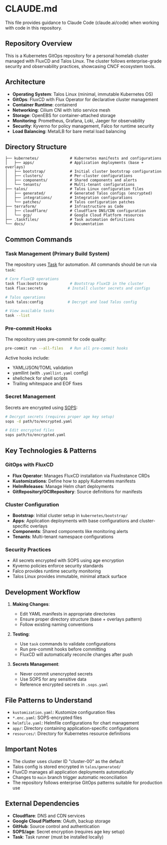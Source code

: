 # CLAUDE.md

This file provides guidance to Claude Code (claude.ai/code) when working with code in this repository.

## Repository Overview

This is a Kubernetes GitOps repository for a personal homelab cluster managed with FluxCD and Talos Linux. The cluster follows enterprise-grade security and observability practices, showcasing CNCF ecosystem tools.

## Architecture

- **Operating System**: Talos Linux (minimal, immutable Kubernetes OS)
- **GitOps**: FluxCD with Flux Operator for declarative cluster management
- **Container Runtime**: containerd
- **Networking**: Cilium CNI with Istio service mesh
- **Storage**: OpenEBS for container-attached storage
- **Monitoring**: Prometheus, Grafana, Loki, Jaeger for observability
- **Security**: Kyverno for policy management, Falco for runtime security
- **Load Balancing**: MetalLB for bare metal load balancing

## Directory Structure

```
├── kubernetes/              # Kubernetes manifests and configurations
│   ├── apps/                # Application deployments (base + overlays)
│   ├── bootstrap/           # Initial cluster bootstrap configuration
│   ├── clusters/            # Per-cluster configurations
│   ├── components/          # Shared components and alerts
│   └── tenants/             # Multi-tenant configurations
├── talos/                   # Talos Linux configuration files
│   ├── generated/           # Generated Talos configs (encrypted)
│   ├── integrations/        # Integration configurations
│   └── patches/             # Talos configuration patches
├── terraform/               # Infrastructure as Code
│   ├── cloudflare/          # Cloudflare DNS/CDN configuration
│   └── gcp/                 # Google Cloud Platform resources
├── .taskfiles/              # Task automation definitions
└── docs/                    # Documentation
```

## Common Commands

### Task Management (Primary Build System)
The repository uses [Task](https://taskfile.dev) for automation. All commands should be run via `task`:

```bash
# Core FluxCD operations
task flux:bootstrap          # Bootstrap FluxCD in the cluster
task flux:secrets           # Install cluster secrets and configs

# Talos operations
task talos:config           # Decrypt and load Talos config

# View available tasks
task --list
```

### Pre-commit Hooks
The repository uses pre-commit for code quality:
```bash
pre-commit run --all-files   # Run all pre-commit hooks
```

Active hooks include:
- YAML/JSON/TOML validation
- yamllint (with `.yamllint.yaml` config)
- shellcheck for shell scripts
- Trailing whitespace and EOF fixes

### Secret Management
Secrets are encrypted using [SOPS](https://github.com/mozilla/sops):
```bash
# Decrypt secrets (requires proper age key setup)
sops -d path/to/encrypted.yaml

# Edit encrypted files
sops path/to/encrypted.yaml
```

## Key Technologies & Patterns

### GitOps with FluxCD
- **Flux Operator**: Manages FluxCD installation via FluxInstance CRDs
- **Kustomizations**: Define how to apply Kubernetes manifests
- **HelmReleases**: Manage Helm chart deployments
- **GitRepository/OCIRepository**: Source definitions for manifests

### Cluster Configuration
- **Bootstrap**: Initial cluster setup in `kubernetes/bootstrap/`
- **Apps**: Application deployments with base configurations and cluster-specific overlays
- **Components**: Shared components like monitoring alerts
- **Tenants**: Multi-tenant namespace configurations

### Security Practices
- All secrets encrypted with SOPS using age encryption
- Kyverno policies enforce security standards
- Falco provides runtime security monitoring
- Talos Linux provides immutable, minimal attack surface

## Development Workflow

1. **Making Changes**:
   - Edit YAML manifests in appropriate directories
   - Ensure proper directory structure (base + overlays pattern)
   - Follow existing naming conventions

2. **Testing**:
   - Use `task` commands to validate configurations
   - Run pre-commit hooks before committing
   - FluxCD will automatically reconcile changes after push

3. **Secrets Management**:
   - Never commit unencrypted secrets
   - Use SOPS for any sensitive data
   - Reference encrypted secrets in `.sops.yaml`

## File Patterns to Understand

- `kustomization.yaml`: Kustomize configuration files
- `*.enc.yaml`: SOPS-encrypted files
- `helmfile.yaml`: Helmfile configurations for chart management
- `app/`: Directory containing application-specific configurations
- `resources/`: Directory for Kubernetes resource definitions

## Important Notes

- The cluster uses cluster ID "cluster-00" as the default
- Talos config is stored encrypted in `talos/generated/`
- FluxCD manages all application deployments automatically
- Changes to `main` branch trigger automatic reconciliation
- The repository follows enterprise GitOps patterns suitable for production use

## External Dependencies

- **Cloudflare**: DNS and CDN services
- **Google Cloud Platform**: OAuth, backup storage
- **GitHub**: Source control and authentication
- **SOPS/age**: Secret encryption (requires age key setup)
- **Task**: Task runner (must be installed locally)

